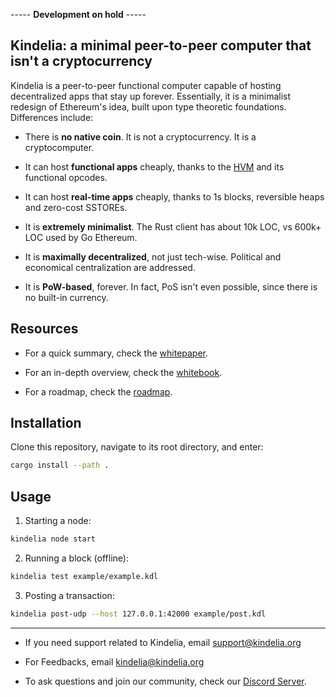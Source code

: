 ----- **Development on hold** -----

Kindelia: a minimal peer-to-peer computer that isn't a cryptocurrency
---------------------------------------------------------------------

Kindelia is a peer-to-peer functional computer capable of hosting decentralized apps that stay up forever. Essentially, it is a minimalist redesign of Ethereum's idea, built upon type theoretic foundations. Differences include:

- There is **no native coin**. It is not a cryptocurrency. It is a cryptocomputer.

- It can host **functional apps** cheaply, thanks to the [HVM](https://github.com/kindelia/hvm) and its functional opcodes.

- It can host **real-time apps** cheaply, thanks to 1s blocks, reversible heaps and zero-cost SSTOREs.

- It is **extremely minimalist**. The Rust client has about 10k LOC, vs 600k+ LOC used by Go Ethereum.

- It is **maximally decentralized**, not just tech-wise. Political and economical centralization are addressed.

- It is **PoW-based**, forever. In fact, PoS isn't even possible, since there is no built-in currency.

Resources
---------

- For a quick summary, check the [whitepaper](WHITEPAPER.md).

- For an in-depth overview, check the [whitebook](WHITEBOOK.md).

- For a roadmap, check the [roadmap](ROADMAP.md).

Installation
------------

Clone this repository, navigate to its root directory, and enter:

```sh
cargo install --path .
```

Usage
-----

1. Starting a node:

```sh
kindelia node start
```

2. Running a block (offline):

```sh
kindelia test example/example.kdl
```

3. Posting a transaction:

```sh
kindelia post-udp --host 127.0.0.1:42000 example/post.kdl 
```


----


- If you need support related to Kindelia, email [support@kindelia.org](mailto:support@kindelia.org)

- For Feedbacks, email [kindelia@kindelia.org](mailto:kindelia@kindelia.com)

- To ask questions and join our community, check our [Discord Server](https://discord.gg/kindelia).
